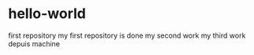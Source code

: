 # hello-world
first repository
my first repository is done 
my second work
my third work depuis machine


